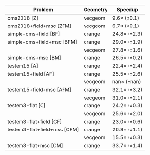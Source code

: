 | Problem                      | Geometry |      Speedup |
| ---------------------------- | -------- | ------------ |
| cms2018 [Z]                  | vecgeom  |  9.6× (±0.1) |
| cms2018+field+msc [ZFM]      | vecgeom  |  6.7× (±0.1) |
| simple-cms+field [BF]        | orange   | 24.8× (±2.3) |
| simple-cms+field+msc [BFM]   | orange   | 29.0× (±1.9) |
|                              | vecgeom  | 27.8× (±1.6) |
| simple-cms+msc [BM]          | orange   | 26.5× (±0.2) |
| testem15 [A]                 | orange   | 22.4× (±2.4) |
| testem15+field [AF]          | orange   | 25.5× (±2.6) |
|                              | vecgeom  |  nan× (±nan) |
| testem15+field+msc [AFM]     | orange   | 32.1× (±3.2) |
|                              | vecgeom  | 31.0× (±2.1) |
| testem3-flat [C]             | orange   | 24.2× (±0.3) |
|                              | vecgeom  | 25.6× (±2.0) |
| testem3-flat+field [CF]      | orange   | 23.0× (±0.6) |
| testem3-flat+field+msc [CFM] | orange   | 26.9× (±1.1) |
|                              | vecgeom  | 15.5× (±0.3) |
| testem3-flat+msc [CM]        | orange   | 33.7× (±1.4) |
